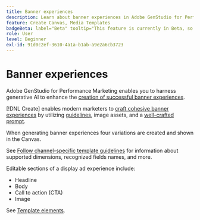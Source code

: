 ```yaml
---
title: Banner experiences
description: Learn about banner experiences in Adobe GenStudio for Performance Marketing.
feature: Create Canvas, Media Templates
badgeBeta: label="Beta" tooltip="This feature is currently in Beta, so some functionality may be limited or subject to change."
role: User
level: Beginner
exl-id: 91d0c2ef-3610-4a1a-b1ab-a9e2a6cb3723
---
```

# Banner experiences

Adobe GenStudio for Performance Marketing enables you to harness generative AI to enhance the [creation of successful banner experiences](/help/user-guide/create/create-banner-experience.md).

[!DNL Create] enables modern marketers to [craft cohesive banner experiences](/help/user-guide/create/create-banner-experience.md) by utilizing [guidelines](/help/user-guide/guidelines/overview.md), image assets, and a [well-crafted prompt](/help/user-guide/effective-prompts.md).

When generating banner experiences four variations are created and shown in the Canvas.

See [Follow channel-specific template guidelines](/help/user-guide/content/best-practices-for-templates.md#follow-channel-specific-template-guidelines) for information about supported dimensions, recognized fields names, and more.

Editable sections of a display ad experience include:

* Headline
* Body
* Call to action (CTA)
* Image

See [Template elements](/help/user-guide/content/use-templates.md#template-elements).

<!-- ## Character counts

After you generate a set of display ad variants, you can see the character count displayed for each section. Hover over or click into a generated section, such as the subject line or the body, and see the section name and character count for that section.

![Character count](/help/assets/character-count.png){width="500" zoomable="yes"} -->
